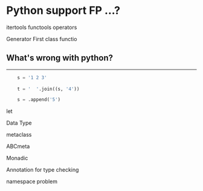 Python support FP ...?
===============================
itertools
functools
operators

Generator
First class functio

What's wrong with python?
--------------------
------------
``` python
    s = '1 2 3'
    
    t = '  '.join((s, '4'))

    s = .append('5')
```

let

Data Type

metaclass

ABCmeta

Monadic

Annotation for type checking

namespace problem
